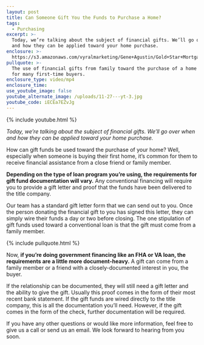 ```yaml
---
layout: post
title: Can Someone Gift You the Funds to Purchase a Home?
tags:
  - Purchasing
excerpt: >-
  Today, we’re talking about the subject of financial gifts. We’ll go over when
  and how they can be applied toward your home purchase.
enclosure: >-
  https://s3.amazonaws.com/vyralmarketing/Gene+Agustin/Gold+Star+Mortgage+Financial+Can+you+use+gifted+funds+toward+a+new+home.mp4
pullquote: >-
  The use of financial gifts from family toward the purchase of a home is common
  for many first-time buyers.
enclosure_type: video/mp4
enclosure_time:
use_youtube_image: false
youtube_alternate_image: /uploads/11-27---yt-3.jpg
youtube_code: iECEa7EZvJg
---
```



{% include youtube.html %}

*Today, we’re talking about the subject of financial gifts. We’ll go over when and how they can be applied toward your home purchase.*

How can gift funds be used toward the purchase of your home? Well, especially when someone is buying their first home, it’s common for them to receive financial assistance from a close friend or family member.

**Depending on the type of loan program you’re using, the requirements for gift fund documentation will vary.** Any conventional financing will require you to provide a gift letter and proof that the funds have been delivered to the title company.

Our team has a standard gift letter form that we can send out to you. Once the person donating the financial gift to you has signed this letter, they can simply wire their funds a day or two before closing. The one stipulation of gift funds used toward a conventional loan is that the gift must come from a family member.

{% include pullquote.html %}

Now, **if you’re doing government financing like an FHA or VA loan, the requirements are a little more document-heavy.** A gift can come from a family member or a friend with a closely-documented interest in you, the buyer.

If the relationship can be documented, they will still need a gift letter and the ability to give the gift. Usually this proof comes in the form of their most recent bank statement. If the gift funds are wired directly to the title company, this is all the documentation you’ll need. However, if the gift comes in the form of the check, further documentation will be required.

If you have any other questions or would like more information, feel free to give us a call or send us an email. We look forward to hearing from you soon.
